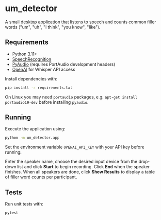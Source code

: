 # um_detector

A small desktop application that listens to speech and counts common filler words ("um", "uh", "I think", "you know", "like").

## Requirements

- Python 3.11+
- [SpeechRecognition](https://pypi.org/project/SpeechRecognition/)
- [PyAudio](https://pypi.org/project/PyAudio/) (requires PortAudio development headers)
- [OpenAI](https://pypi.org/project/openai/) for Whisper API access

Install dependencies with:

```bash
pip install -r requirements.txt
```

On Linux you may need `portaudio` packages, e.g. `apt-get install portaudio19-dev` before installing `pyaudio`.

## Running

Execute the application using:

```bash
python -m um_detector.app
```

Set the environment variable `OPENAI_API_KEY` with your API key before running.

Enter the speaker name, choose the desired input device from the drop-down list and click **Start** to begin recording. Click **End** when the speaker finishes. When all speakers are done, click **Show Results** to display a table of filler word counts per participant.

## Tests

Run unit tests with:

```bash
pytest
```
